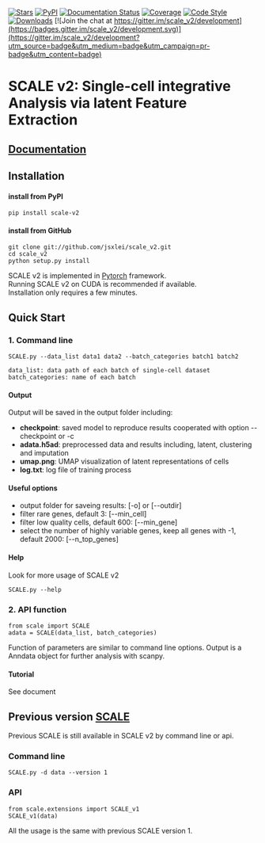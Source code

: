 [![Stars](https://img.shields.io/github/stars/jsxlei/SCALE_v2?logo=GitHub&color=yellow)](https://github.com/jsxlei/scale_v2/stargazers)
[![PyPI](https://img.shields.io/pypi/v/scale-v2.svg)](https://pypi.org/project/scale-v2)
[![Documentation Status](https://readthedocs.org/projects/scale-v2/badge/?version=latest)](https://scale_v2.readthedocs.io/en/stable/?badge=stable)
[![Coverage](https://codecov.io/gh/jsxlei/scale_v2/branch/master/graph/badge.svg)](https://codecov.io/gh/jsxlei/scale_v2)
[![Code
Style](https://img.shields.io/badge/code%20style-black-000000.svg)](https://github.com/python/black)
[![Downloads](https://pepy.tech/badge/scale_v2)](https://pepy.tech/project/scale_v2)
[![Join the chat at https://gitter.im/scale_v2/development](https://badges.gitter.im/scale_v2/development.svg)](https://gitter.im/scale_v2/development?utm_source=badge&utm_medium=badge&utm_campaign=pr-badge&utm_content=badge)
# SCALE v2: Single-cell integrative Analysis via latent Feature Extraction 

## [Documentation](https://scale-v2.readthedocs.io/en/latest/index.html) 

## Installation  	
#### install from PyPI

    pip install scale-v2
    
#### install from GitHub

	git clone git://github.com/jsxlei/scale_v2.git
	cd scale_v2
	python setup.py install
    
SCALE v2 is implemented in [Pytorch](https://pytorch.org/) framework.  
Running SCALE v2 on CUDA is recommended if available.   
Installation only requires a few minutes.  

## Quick Start


### 1. Command line

    SCALE.py --data_list data1 data2 --batch_categories batch1 batch2 
    
    data_list: data path of each batch of single-cell dataset
    batch_categories: name of each batch
    

#### Output
Output will be saved in the output folder including:
* **checkpoint**:  saved model to reproduce results cooperated with option --checkpoint or -c
* **adata.h5ad**:  preprocessed data and results including, latent, clustering and imputation
* **umap.png**:  UMAP visualization of latent representations of cells 
* **log.txt**:  log file of training process

     
#### Useful options  
* output folder for saveing results: [-o] or [--outdir] 
* filter rare genes, default 3: [--min_cell]
* filter low quality cells, default 600: [--min_gene]  
* select the number of highly variable genes, keep all genes with -1, default 2000: [--n_top_genes]
	
    
#### Help
Look for more usage of SCALE v2

	SCALE.py --help 
    
    
### 2. API function

    from scale import SCALE
    adata = SCALE(data_list, batch_categories)
    
Function of parameters are similar to command line options.
Output is a Anndata object for further analysis with scanpy.
    
#### Tutorial

See document 


## Previous version [SCALE](https://github.com/jsxlei/SCALE)

Previous SCALE is still available in SCALE v2 by command line or api.

### Command line

    SCALE.py -d data --version 1
    
### API

    from scale.extensions import SCALE_v1
    SCALE_v1(data)
    
    
All the usage is the same with previous SCALE version 1.
